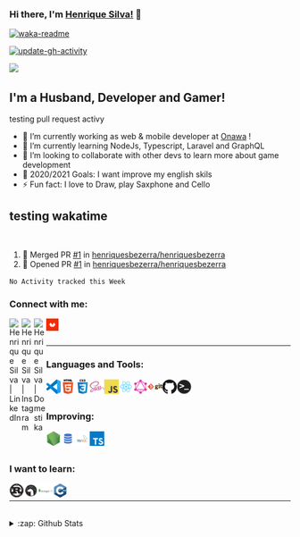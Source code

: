 
### Hi there, I'm [Henrique Silva!](https://github.com/henriquesbezerra) 👋

[![waka-readme](https://github.com/henriquesbezerra/henriquesbezerra/actions/workflows/waka-readme.yml/badge.svg)](https://github.com/henriquesbezerra/henriquesbezerra/actions/workflows/waka-readme.yml)

[![update-gh-activity](https://github.com/henriquesbezerra/henriquesbezerra/actions/workflows/update-gh-activity.yml/badge.svg)](https://github.com/henriquesbezerra/henriquesbezerra/actions/workflows/update-gh-activity.yml)

![](https://visitor-badge.glitch.me/badge?page_id=henriquesbezerra.henriquesbezerra)

## I'm a Husband, Developer and Gamer!

testing pull request activy
<br />

- 🔭 I’m currently working as web & mobile developer at [Onawa](https://www.onawa.me/) !
- 🌱 I’m currently learning NodeJs, Typescript, Laravel and GraphQL
- 👯 I’m looking to collaborate with other devs to learn more about game development
- 🥅 2020/2021 Goals: I want improve my english skils
- ⚡ Fun fact: I love to Draw, play Saxphone and Cello

## testing wakatime

<br />

<!--START_SECTION:activity-->
1. 🎉 Merged PR [#1](https://github.com/henriquesbezerra/henriquesbezerra/pull/1) in [henriquesbezerra/henriquesbezerra](https://github.com/henriquesbezerra/henriquesbezerra)
2. 💪 Opened PR [#1](https://github.com/henriquesbezerra/henriquesbezerra/pull/1) in [henriquesbezerra/henriquesbezerra](https://github.com/henriquesbezerra/henriquesbezerra)
<!--END_SECTION:activity-->

<!--START_SECTION:waka-->
```text
No Activity tracked this Week
```
<!--END_SECTION:waka-->

### Connect with me:

[<img align="left" alt="Henrique Silva | LinkedIn" width="22px" src="https://cdn.jsdelivr.net/npm/simple-icons@v3/icons/linkedin.svg" />](https://www.linkedin.com/in/henriquesbezerra)[<img align="left" alt="Henrique Silva | Instagram" width="22px" src="https://cdn.jsdelivr.net/npm/simple-icons@v3/icons/instagram.svg" />](https://www.instagram.com/_henri.silva)
[<img align="left" alt="Henrique Silva | Domestika" width="22px" src="https://github.com/henriquesbezerra/henriquesbezerra/blob/master/icons/rocketseat.ico?raw=true" />](https://app.rocketseat.com.br/me/henrique-silva-1567055993)
[<img align="left" alt="Henrique Silva | Domestika" width="22px" src="https://github.com/henriquesbezerra/henriquesbezerra/blob/master/icons/domestika-logo.png?raw=true" />](https://www.domestika.org/pt/henriquesbezerra)


<br /><br />

---


### Languages and Tools:

<img align="left"  alt="Visual Studio Code" title="Visual Studio Code" height="26px" src="https://raw.githubusercontent.com/github/explore/80688e429a7d4ef2fca1e82350fe8e3517d3494d/topics/visual-studio-code/visual-studio-code.png" />
<img align="left"  alt="HTML5" title="HTML5" height="26" src="https://raw.githubusercontent.com/github/explore/80688e429a7d4ef2fca1e82350fe8e3517d3494d/topics/html/html.png" />
<img align="left"  alt="CSS3" title="CSS3" height="26" src="https://raw.githubusercontent.com/github/explore/80688e429a7d4ef2fca1e82350fe8e3517d3494d/topics/css/css.png" />
<img align="left"  alt="Sass" title="Sass" height="26" src="https://raw.githubusercontent.com/github/explore/80688e429a7d4ef2fca1e82350fe8e3517d3494d/topics/sass/sass.png" />
<img align="left"  alt="Javascript" title="Javascript"  height="26" src="https://raw.githubusercontent.com/github/explore/80688e429a7d4ef2fca1e82350fe8e3517d3494d/topics/javascript/javascript.png">
<img align="left"  alt="React" title="React"  height="26" src="https://raw.githubusercontent.com/github/explore/80688e429a7d4ef2fca1e82350fe8e3517d3494d/topics/react/react.png">
<img align="left"  alt="GraphQL" title="GraphQL"  height="26" src="https://raw.githubusercontent.com/github/explore/5c058a388828bb5fde0bcafd4bc867b5bb3f26f3/topics/graphql/graphql.png">
<img align="left"  alt="Git" title="Git" height="26px" src="https://raw.githubusercontent.com/github/explore/80688e429a7d4ef2fca1e82350fe8e3517d3494d/topics/git/git.png" />
<img align="left"  alt="GitHub" title="GitHub" height="26px" src="https://raw.githubusercontent.com/github/explore/78df643247d429f6cc873026c0622819ad797942/topics/github/github.png" />
<img align="left"  alt="Terminal" title="Terminal" height="26px" src="https://raw.githubusercontent.com/github/explore/80688e429a7d4ef2fca1e82350fe8e3517d3494d/topics/terminal/terminal.png" />

<br /><br />


### Improving:

<img align="left"  alt="NodeJS" title="NodeJS" height="26px" src="https://raw.githubusercontent.com/github/explore/80688e429a7d4ef2fca1e82350fe8e3517d3494d/topics/nodejs/nodejs.png" />
<img align="left"  alt="SQL" title="SQL" height="26px" src="https://raw.githubusercontent.com/github/explore/80688e429a7d4ef2fca1e82350fe8e3517d3494d/topics/sql/sql.png" />
<img align="left"  alt="MySQL" title="MySQL" height="26px" src="https://raw.githubusercontent.com/github/explore/80688e429a7d4ef2fca1e82350fe8e3517d3494d/topics/mysql/mysql.png" /> 
<img align="left"  alt="Typescript" title="Typescript" height="26" src="https://raw.githubusercontent.com/github/explore/80688e429a7d4ef2fca1e82350fe8e3517d3494d/topics/typescript/typescript.png">



<br /><br />

### I want to learn:

<img align="left" alt="Rust" title="Rust" height="26px" src="https://raw.githubusercontent.com/github/explore/361e2821e2dea67711cde99c9c40ed357061cf27/topics/rust/rust.png" />
<img align="left" alt="Deno" title="Deno" height="26px" src="https://raw.githubusercontent.com/github/explore/361e2821e2dea67711cde99c9c40ed357061cf27/topics/deno/deno.png" />
<img align="left" alt="MongoDB" title="MongoDB" height="26px" src="https://raw.githubusercontent.com/github/explore/80688e429a7d4ef2fca1e82350fe8e3517d3494d/topics/mongodb/mongodb.png" />
<img align="left" alt="C++" title="C++" height="26px" src="https://raw.githubusercontent.com/github/explore/361e2821e2dea67711cde99c9c40ed357061cf27/topics/cpp/cpp.png" />

<br />

---

<br />

<details>
  <summary>:zap: Github Stats</summary>
  <ul>
    <li>Teste 1234</li>
  </li>

</details>
